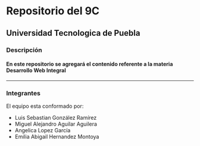 # Repositorio del 9C

## Universidad Tecnologica de Puebla
### Descripción 
#### En este repositorio se agregará el contenido referente a la materia Desarrollo Web Integral
-------------
### Integrantes
El equipo esta conformado por:
- Luis Sebastian González Ramírez
- Miguel Alejandro Aguilar Aguilera
- Angelica Lopez García
- Emilia Abigail Hernandez Montoya
